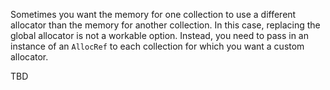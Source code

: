 Sometimes you want the memory for one collection to use a different
allocator than the memory for another collection. In this case,
replacing the global allocator is not a workable option. Instead,
you need to pass in an instance of an `AllocRef` to each collection
for which you want a custom allocator.

TBD
